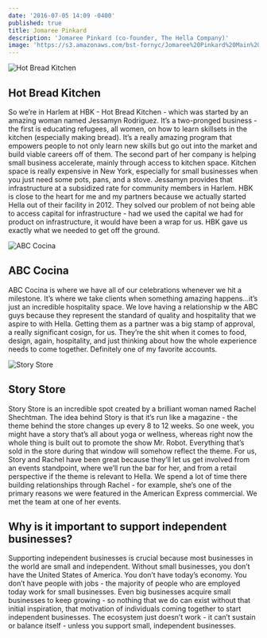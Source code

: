 ```yaml
---
date: '2016-07-05 14:09 -0400'
published: true
title: Jomaree Pinkard
description: 'Jomaree Pinkard (co-founder, The Hella Company)'
image: 'https://s3.amazonaws.com/bst-fornyc/Jomaree%20Pinkard%20Main%20Portrait.jpg'
---
```

![Hot Bread Kitchen](https://s3.amazonaws.com/bst-fornyc/Jomaree%20Pinkard%20Hot%20Bread%20Kitchen.jpg)
## Hot Bread Kitchen
So we’re in Harlem at HBK - Hot Bread Kitchen - which was started by an amazing woman named Jessamyn Rodriguez. It’s a two-pronged business - the first is educating refugees, all women, on how to learn skillsets in the kitchen (especially making bread). It’s a really amazing program that empowers people to not only learn new skills but go out into the market and build viable careers off of them. The second part of her company is helping small business accelerate, mainly through access to kitchen space. Kitchen space is really expensive in New York, especially for small businesses when you just need some pots, pans, and a stove. Jessamyn provides that infrastructure at a subsidized rate for community members in Harlem. HBK is close to the heart for me and my partners because we actually started Hella out of their facility in 2012. They solved our problem of not being able to access capital for infrastructure - had we used the capital we had for product on infrastructure, it would have been a wrap for us. HBK gave us exactly what we needed to get off the ground.

![ABC Cocina](https://s3.amazonaws.com/bst-fornyc/Jomaree%20Pinkard%20ABC%20Kitchen.jpg)
## ABC Cocina
ABC Cocina is where we have all of our celebrations whenever we hit a milestone. It’s where we take clients when something amazing happens...it’s just an incredible hospitality space. We love having a relationship w the ABC guys because they represent the standard of quality and hospitality that we aspire to with Hella. Getting them as a partner was a big stamp of approval, a really significant cosign, for us. They’re the shit when it comes to food, design, again, hospitality, and just thinking about how the whole experience needs to come together. Definitely one of my favorite accounts.

![Story Store](https://s3.amazonaws.com/bst-fornyc/Jomaree%20Pinkard%20Story%20Store.jpg)
## Story Store
Story Store is an incredible spot created by a brilliant woman named Rachel Shechtman. The idea behind Story is that it’s run like a magazine - the theme behind the store changes up every 8 to 12 weeks. So one week, you might have a story that’s all about yoga or wellness, whereas right now the whole thing is built out to promote the show Mr. Robot. Everything that’s sold in the store during that window will somehow reflect the theme. For us, Story and Rachel have been great because they’ll let us get involved from an events standpoint, where we’ll run the bar for her, and from a retail perspective if the theme is relevant to Hella. We spend a lot of time there building relationships through Rachel - for example, she’s one of the primary reasons we were featured in the American Express commercial. We met the team at one of her events. 

## Why is it important to support independent businesses?
Supporting independent businesses is crucial because most businesses in the world are small and independent. Without small businesses, you don’t have the United States of America. You don’t have today’s economy. You don’t have people with jobs - the majority of people who are employed today work for small businesses. Even big businesses acquire small businesses to keep growing - so nothing that we do can exist without that initial inspiration, that motivation of individuals coming together to start independent businesses. The ecosystem just doesn’t work - it can’t sustain or balance itself - unless you support small, independent businesses.
